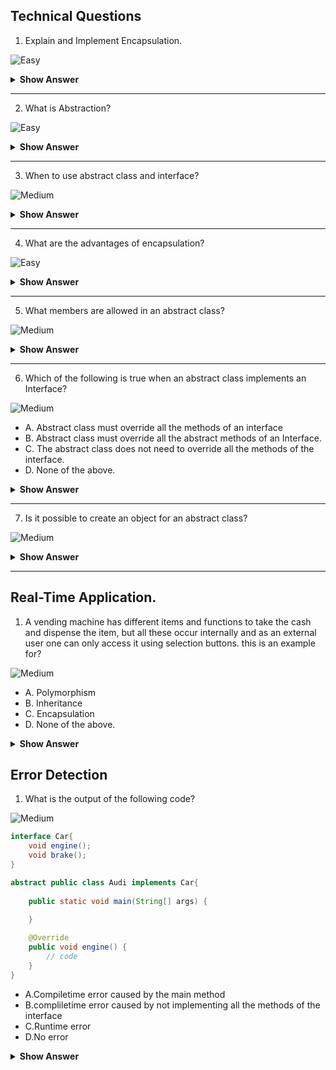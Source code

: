 ## Technical Questions

1. Explain and Implement Encapsulation.

![Easy](https://github.com/revaturelabs/interviewquestions/blob/dev/ComplexityTags/simple%20(2).svg)

<details>

<summary><b>Show Answer</b> </summary>
    
 <blockquote>
    
- Encapsulation is creating a class with related fields and methods and hiding the fields and methods from the rest of the world, this can be achieved by creating fields and methods and private and accessing the fields and methods using objects.
  
``` java
  
import java.util.Random;

public class ATM {
    
    static double balance = 10000;
    
    double debitAmmount(double ammount) {
        balance-=ammount;
        return balance;
    }
    
    private String generateOTP( ) {
        Random rnd = new Random();
        int number = rnd.nextInt(999999);
        return String.format("%06d", number);   
    }
    
    double creditAmmount( double ammount) {
        
        balance+=ammount;
        return balance;
    }
    double displayBalance()
    {
        return balance;
    }
    public static void main(String[] args) {
        ATM a = new ATM();
        System.out.println("Ammount credited and Final balance: "+ a.creditAmmount(1000));
        System.out.println("Ammount debited and Final balance:" + a.debitAmmount(100));
        System.out.println("Account Balance: "+ a.displayBalance());
        System.out.println(a.generateOTP());
        
    }

}
  
  
  ```
  
 - In the above code, the class ATM contains fields and methods, and they are encapsulated into the class, all the fields and methods can be accessed by an object 'a'.
     
  </blockquote>
    
  </details>
   </details>
   
 ---
   
2. What is Abstraction?

![Easy](https://github.com/revaturelabs/interviewquestions/blob/dev/ComplexityTags/simple%20(2).svg)

<details> <summary><b>Show Answer</b></summary>
    
> Data abstraction is the process of hiding certain details and showing only essential information to the user.
> In java Abstraction can be achieved in two ways:
> 1. By creating an abstract class with abstract methods. (0 to 100%)
> 2. By creating an interface with abstract methods.(100%)
> The abstract keyword is a non-access modifier, used for classes and methods.
> Abstraction lets you focus on what the object does instead of how it does it.



</details>

---

3. When to use abstract class and interface?

![Medium](https://github.com/revaturelabs/interviewquestions/blob/dev/ComplexityTags/Medium%20(2).svg)

<details><summary><b>Show Answer</b></summary>
    
> <b>Abstract Class: </b>
> 
> 1. When classes are closely related and share the implementation an abstract class can be used. 
> 2. To create unrelated classes with the same methods and fields but with access modifiers other than public, i.e. private and protected.
> 3. to declare non-static and non-final methods, which can be altered by creating methods and using an object of the class.
>    
> <b>Interface: </b>
> 
> 1. When classes are not related, they have the same methods but different implementations an interface is used.
> 2. when behaviour is specified but the implementation of the behaviour can be altered.
> 3. To implement Multiple Inheritance of value.

</details>

---

4. What are the advantages of encapsulation?

![Easy](https://github.com/revaturelabs/interviewquestions/blob/dev/ComplexityTags/simple%20(2).svg)

<details> <summary><b>Show Answer</b></summary>
    
 <blockquote>
    
| **#** | ** Abstract Class**                                                                          | ** Interface**                                                                     |
| ----- | -------------------------------------------------------------------------------------------- | ---------------------------------------------------------------------------------- |
| 1     |  An abstract class can extend only one class or one abstract class at a time                |  An interface can extend any number of interfaces at a time                        |
| 2     |   An abstract class can extend another concrete (regular) class or abstract class           |  An interface can only extend another interface                                    |
| 3     |  An abstract class can have both abstract and concrete methods                              |  An interface can have only abstract methods                                       |
| 4     |  In abstract class keyword “abstract” is mandatory to declare a method as an abstract       |  In an interface keyword “abstract” is optional to declare a method as an abstract |
| 5     |  An abstract class can have protected and public abstract methods                           |  An interface can have only have public abstract methods                           |
| 6     |  An abstract class can have static, final or static final variable with any access specifier|  interface can only have public static final (constant) variable                   |
     
 </blockquote>

</details>

---

5. What members are allowed in an abstract class?

![Medium](https://github.com/revaturelabs/interviewquestions/blob/dev/ComplexityTags/Medium%20(2).svg)

<details> <summary><b>Show Answer</b></summary>
    
> 1. fields
> 2. Abstract Method
> 3. Non-Abstract Method.
> 4. Constructor 
> 5. `main()` method.

</details>

---

6. Which of the following is true when an abstract class implements an Interface?

![Medium](https://github.com/revaturelabs/interviewquestions/blob/dev/ComplexityTags/Medium%20(2).svg)

- A. Abstract class must override all the methods of an interface
- B. Abstract class must override all the abstract methods of an Interface.
- C. The abstract class does not need to override all the methods of the interface.
- D. None of the above.

<details> <summary><b>Show Answer</b></summary>
    
> C
<details><summary><b>Explanation</b></summary>

> normally when a class doesn't implement all the abstract methods of an interface it leads to a compilation error, this can be avoided by declaring the class abstract because an abstract method can have unimplemented methods. 
    
</details>

</details>

---

7. Is it possible to create an object for an abstract class?

![Medium](https://github.com/revaturelabs/interviewquestions/blob/dev/ComplexityTags/Medium%20(2).svg)

<details> <summary><b>Show Answer</b></summary>
    
> No, the abstract class can not be initialized as it contains incomplete methods( abstract methods or methods with no implementation).
> One way to create an object for an abstract class is using an Anonymous inner class.

</details>

---




## Real-Time Application.

1. A vending machine has different items and functions to take the cash and dispense the item, but all these occur internally and as an external user one can only access it using selection buttons. this is an example for?

![Medium](https://github.com/revaturelabs/interviewquestions/blob/dev/ComplexityTags/Medium%20(2).svg)

- A. Polymorphism
- B. Inheritance
- C. Encapsulation
- D. None of the above.

<details><summary><b>Show Answer</b></summary>

> C
    
<details><summary><b>Explanation</b></summary>

> We can consider vending machine as class with dispensable items as fields and dispense operation as methods combined as a single unit.
    
</details>


</details>

## Error Detection

1. What is the output of the following code?

![Medium](https://github.com/revaturelabs/interviewquestions/blob/dev/ComplexityTags/Medium%20(2).svg)

``` java
interface Car{
    void engine();
    void brake();
}

abstract public class Audi implements Car{
    
    public static void main(String[] args) {
        
    }

    @Override
    public void engine() {
        // code 
    }
}

```

- A.Compiletime error caused by the main method
- B.compliletime error caused by not implementing all the methods of the interface
- C.Runtime error
- D.No error

<details> <summary><b>Show Answer</b></summary>
    
> D

<details><summary><b>Explanation</b></summary>


> it is not mandatory for an abstract class to implement all the methods of an interface.
    
</details>



</details>






